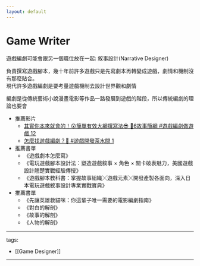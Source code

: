 ```yaml
---
layout: default
---
```

# Game Writer
遊戲編劇可能會跟另一個職位放在一起: 敘事設計(Narrative Designer)

負責撰寫遊戲腳本，幾十年前許多遊戲只是先寫劇本再轉變成遊戲，劇情和機制沒有那麼貼合。  
現代許多遊戲編劇是要考量遊戲機制去設計世界觀和劇情

編劇是從傳統藝術小說漫畫電影等作品一路發展到遊戲的階段，所以傳統編劇的理論也要會

* 推薦影片
  * [其實你本來就會的！😲簡單有效大綱撰寫法😎 🔧6故事簡綱 #遊戲編劇做遊戲 12](https://youtu.be/HkZMQc2wYUg)
  * [怎麼找遊戲編劇？🤔 #遊戲開發茶水間 1](https://youtu.be/FcpuNRpRzyI)
* 推薦書單
  * 《遊戲劇本怎麼寫》
  * 《電玩遊戲腳本設計法：塑造遊戲敘事 × 角色 × 關卡破表魅力，美國遊戲設計翹楚實戰經驗傳授》
  * 《遊戲腳本教科書：掌握故事組織╳遊戲元素╳開發產製各面向，深入日本電玩遊戲敘事設計專業實戰寶典》
* 推薦書單
  * 《先讓英雄救貓咪：你這輩子唯一需要的電影編劇指南》
  * 《對白的解剖》
  * 《故事的解剖》
  * 《人物的解剖》

---
tags:
  - [[Game Designer]]
  
---
